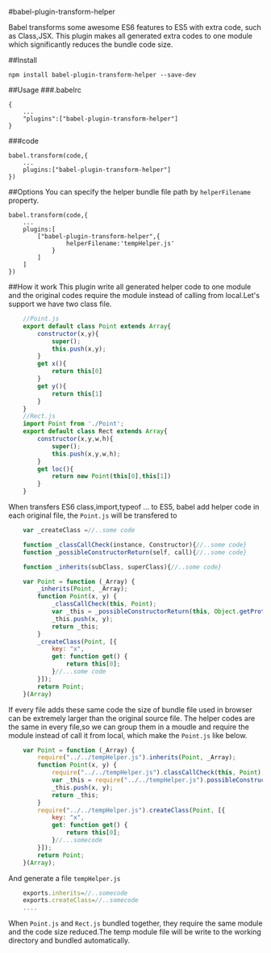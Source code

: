 #babel-plugin-transform-helper

Babel transforms some awesome ES6 features to ES5 with extra code, such as Class,JSX. This plugin makes all generated extra codes to one module which significantly reduces the bundle code size.

##Install
	
	npm install babel-plugin-transform-helper --save-dev
	
##Usage
###.babelrc
	
	{
		...
		"plugins":["babel-plugin-transform-helper"]
	}
	
###code

	babel.transform(code,{
		...
		plugins:["babel-plugin-transform-helper"]
	})
	
##Options
You can specify the helper bundle file path by `helperFilename` property.

	babel.transform(code,{
		...
		plugins:[
			["babel-plugin-transform-helper",{
					helperFilename:'tempHelper.js'
				}
			]
		]
	})
	
##How it work
This plugin write all generated helper code to one module and the original codes require the module instead of calling from local.Let's support we have two class file.
````javascript
	//Point.js
	export default class Point extends Array{
		constructor(x,y){
			super();
			this.push(x,y);
		}
		get x(){
    		return this[0]
    	}
    	get y(){
    		return this[1]
    	}
    }
    //Rect.js
    import Point from './Point';
    export default class Rect extends Array{
    	constructor(x,y,w,h){
    		super();
    		this.push(x,y,w,h);
		}
		get loc(){
    		return new Point(this[0],this[1])
		}
	}
````

When transfers ES6 class,import,typeof ... to ES5, babel add helper code in each original file, the `Point.js` will be transfered to
````javascript
	var _createClass =//..some code

	function _classCallCheck(instance, Constructor){//..some code}
	function _possibleConstructorReturn(self, call){//..some code}

	function _inherits(subClass, superClass){//..some code}

	var Point = function (_Array) {
		_inherits(Point, _Array);
		function Point(x, y) {	
			_classCallCheck(this, Point);
	 		var _this = _possibleConstructorReturn(this, Object.getPrototypeOf(Point).call(this));
			_this.push(x, y);
			return _this;
		}
		_createClass(Point, [{
    		key: "x",
    		get: function get() {
      			return this[0];
    		}//...some code
    	}]);
		return Point;
	}(Array)
````

If every file adds these same code the size of bundle file used in browser can be extremely larger than the original source file. The helper codes are the same in every file,so we can group them in a moudle and require the module instead of call it from local, which make the `Point.js` like below.
````js	
	var Point = function (_Array) {
		require("../../tempHelper.js").inherits(Point, _Array);
		function Point(x, y) {
    		require("../../tempHelper.js").classCallCheck(this, Point);
			var _this = require("../../tempHelper.js").possibleConstructorReturn(this, Object.getPrototypeOf(Point).call(this));
	 		_this.push(x, y);
    		return _this;
		}	
		require("../../tempHelper.js").createClass(Point, [{
    		key: "x",
    		get: function get() {
      			return this[0];
    		}//...somecode
		}]);
		return Point;
	}(Array);
````	
And generate a file `tempHelper.js`
````js
	exports.inherits=//..somecode
	exports.createClass=//..somecode
	....
````	
When `Point.js` and `Rect.js` bundled together, they require the same module and the code size reduced.The temp module file will be write to the working directory and bundled automatically.

